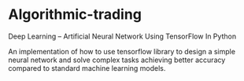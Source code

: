 # Algorithmic-trading
Deep Learning – Artificial Neural Network Using TensorFlow In Python

An implementation of how to use tensorflow library to design a simple neural network and 
solve complex tasks achieving better accuracy compared to standard machine learning models.
